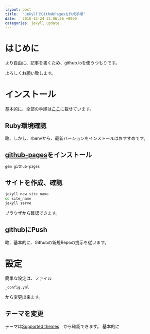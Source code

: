 ```yaml
---
layout: post
title:  "JekyllでGithubPagesを作成手順"
date:   2018-12-24 21:06:26 +0900
categories: jekyll update
---
```


# はじめに

より自由に、記事を書くため、github.ioを使うつもりです。

よろしくお願い致します。

# インストール

基本的に、全部の手順は[ここ](https://help.github.com/articles/setting-up-your-github-pages-site-locally-with-jekyll/)に載せています。

## Ruby環境確認

略、しかし、rbenvから、最新バーションをインストールはおすすめです。

## [github-pages](https://github.com/github/pages-gem)をインストール

```bash
gem github-pages
```

## サイトを作成、確認

```bash
jekyll new site_name
cd site_name
jekyll serve
```

ブラウザから確認できます。

## githubにPush

略、基本的に、Githubの新規Repoの提示を従います。

# 設定

簡単な設定は、ファイル

```
_config.yml
```

から変更出来ます。

## テーマを変更

テーマは[Supported themes](https://pages.github.com/themes/)　から確認できます。
基本的に

